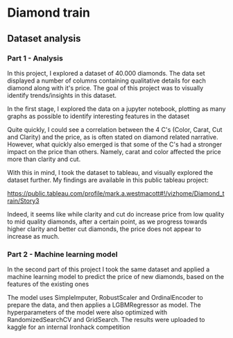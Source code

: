 # Diamond train
## Dataset analysis 


### Part 1 - Analysis

In this project, I explored a dataset of 40.000 diamonds. The data set displayed a number of columns containing qualitative details for each diamond along with it's price. The goal of this project was to visually identify trends/insights in this dataset. 

In the first stage, I explored the data on a jupyter notebook, plotting as many graphs as possible to identify interesting features in the dataset

Quite quickly, I could see a correlation between the 4 C's (Color, Carat, Cut and Clarity) and the price, as is often stated on diamond related narrative. However, what quickly also emerged is that some of the C's had a stronger impact on the price than others. Namely, carat and color affected the price more than clarity and cut. 

With this in mind, I took the dataset to tableau, and visually explored the dataset further. My findings are available in this public tableau project:

https://public.tableau.com/profile/mark.a.westmacott#!/vizhome/Diamond_train/Story3

Indeed, it seems like while clarity and cut do increase price from low quality to mid quality diamonds, after a certain point, as we progress towards higher clarity and better cut diamonds, the price does not appear to increase as much. 


### Part 2 - Machine learning model

In the second part of this project I took the same dataset and applied a machine learning model to predict the price of new diamonds, based on the features of the existing ones

The model uses SimpleImputer, RobustScaler and OrdinalEncoder to prepare the data, and then applies a LGBMRegressor as model. The hyperparameters of the model were also optimized with RandomizedSearchCV and GridSearch. The results were uploaded to kaggle for an internal Ironhack competition

